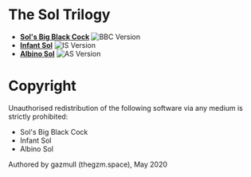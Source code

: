 # The Sol Trilogy
- [**Sol's Big Black Cock**](bbc/README.md) ![BBC Version](https://img.shields.io/badge/BBC-v0.11.0-orange)
- [**Infant Sol**](is/README.md) ![IS Version](https://img.shields.io/badge/IS-v0.10.1-orange)
- [**Albino Sol**](as/README.md) ![AS Version](https://img.shields.io/badge/AS-v0.2.1-A6C2E6)

# Copyright
Unauthorised redistribution of the following software via any medium is strictly prohibited:
 - Sol's Big Black Cock
 - Infant Sol
 - Albino Sol

Authored by gazmull (thegzm.space), May 2020
